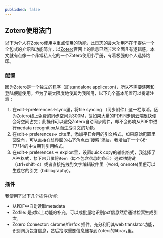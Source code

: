 ```yaml
---
published: false
---
```

## Zotero使用法门

以下为个人在Zotero使用中重点使用的功能，此日志的最大功用不在于提供一个全包式的介绍和功能简介，以[Zotero](https://www.zotero.org/support/)官网上的信息已然非常全面且有逻辑感。本文就有点像一个非常私人化的一个Zotero使用小手册，有着极强的个人选择烙印。

### 配置
因为Zotero是一个独立的程序（即standalone application)，所以不需要连网和登陆便能使用。但为了最大限度地使其为我所用，以下几个基本配置可以提请注意：

1. 在edit->preferences->sync里，将file syncing （同步附件）这一栏取消。因为Zotero线上免费的同步空间为300M，故如果大量的PDF同步到云端很快便会将空间占完；此操作可以避免Zotero自动同步附件，却不会影响从PDF中进行medata recognition从而生成引文的功能。
2. 在edit-> preferences-> cite里，添加平日会用的引文格式，如果原始配置里面没有，可以直接在该界面的右下角点击“搜索”添加，我增加了一个GB-T7714的中文期刊引用格式。
3. 在edit-> preferences -> explort里，设置quick copy的输出格式，我选择了APA格式，接下来只要将item（每个包含信息的条目）通过快捷键（ctrl+shift+c）或者直接拖拽到文字编辑软件里（word, onenote)里便可以生成它的引文（bibliography)。

### 插件
我使用了以下几个插件/功能
- 从PDF中自动读取metadata
- Zotfile: 是对以上功能的补充，可以成批量地识别pdf信息然后通过检索生成引文。
- Zotero Connector: chrome/firefox 插件，充分利用其web translator功能，识别网页包含信息，然后拾取重要信息储存到Zotero的library里。

